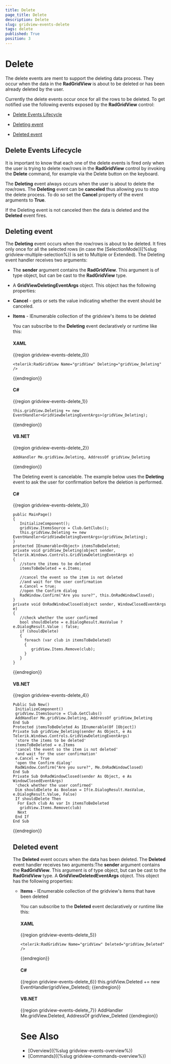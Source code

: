 ```yaml
---
title: Delete
page_title: Delete
description: Delete
slug: gridview-events-delete
tags: delete
published: True
position: 3
---
```


# Delete

The delete events are ment to support the deleting data process. They occur when the data in the __RadGridView__ is about to be deleted or has been already deleted by the user.

Currently the delete events occur once for all the rows to be deleted. To get notified use the following events exposed by the __RadGridView__ control:

* [Delete Events Lifecycle](#delete-events-lifecycle)

* [Deleting event](#deleting-event)

* [Deleted event](#deleted-event)

## Delete Events Lifecycle

It is important to know that each one of the delete events is fired only when the user is trying to delete row/rows in the __RadGridView__ control by invoking the __Delete__ command, for example via the Delete button on the keyboard.

The __Deleting__ event always occurs when the user is about to delete the row/rows. The __Deleting__ event can be __canceled__ thus allowing you to stop the delete process. To do so set the __Cancel__ property of the event arguments to __True__.

If the Deleting event is not canceled then the data is deleted and the __Deleted__ event fires.

## Deleting event

The __Deleting__ event occurs when the row/rows is about to be deleted. It fires only once for all the selected rows (in case the [SelectionMode]({%slug gridview-multiple-selection%}) is set to Multiple or Extended). The Deleting event handler receives two arguments:

* The __sender__ argument contains the __RadGridView__. This argument is of type object, but can be cast to the __RadGridView__ type. 


* A __GridViewDeletingEventArgs__ object. This object has the following properties: 


* __Cancel__ - gets or sets the value indicating whether the event should be canceled. 


* __Items__ - IEnumerable<Object> collection of the gridview's items to be deleted 

You can subscribe to the __Deleting__ event declaratively or runtime like this:

#### __XAML__

{{region gridview-events-delete_0}}

	<telerik:RadGridView Name="gridView" Deleting="gridView_Deleting" />
{{endregion}}


#### __C#__

{{region gridview-events-delete_1}}

	this.gridView.Deleting += new EventHandler<GridViewDeletingEventArgs>(gridView_Deleting);
{{endregion}}


#### __VB.NET__

{{region gridview-events-delete_2}}

	AddHandler Me.gridView.Deleting, AddressOf gridView_Deleting
{{endregion}}


The Deleting event is cancelable. The example below uses the __Deleting__ event to ask the user for confirmation before the deletion is performed.

#### __C#__

{{region gridview-events-delete_3}}

	public MainPage()
	{
	   InitializeComponent();
	   gridView.ItemsSource = Club.GetClubs();
	   this.gridView.Deleting += new EventHandler<GridViewDeletingEventArgs>(gridView_Deleting);
	}
	protected IEnumerable<Object> itemsToBeDeleted;
	private void gridView_Deleting(object sender, Telerik.Windows.Controls.GridViewDeletingEventArgs e)
	{
	   //store the items to be deleted
	   itemsToBeDeleted = e.Items;
	
	   //cancel the event so the item is not deleted
	   //and wait for the user confirmation
	   e.Cancel = true;
	   //open the Confirm dialog
	   RadWindow.Confirm("Are you sure?", this.OnRadWindowClosed);
	}
	private void OnRadWindowClosed(object sender, WindowClosedEventArgs e)
	{
	   //check whether the user confirmed
	   bool shouldDelete = e.DialogResult.HasValue ? e.DialogResult.Value : false;
	   if (shouldDelete)
	   {
	     foreach (var club in itemsToBeDeleted)
	     {
	        gridView.Items.Remove(club);
	     }
	   }
	}
{{endregion}}



#### __VB.NET__

{{region gridview-events-delete_4}}

	Public Sub New()
	 InitializeComponent()
	 gridView.ItemsSource = Club.GetClubs()
	 AddHandler Me.gridView.Deleting, AddressOf gridView_Deleting
	End Sub
	Protected itemsToBeDeleted As IEnumerable(Of [Object])
	Private Sub gridView_Deleting(sender As Object, e As Telerik.Windows.Controls.GridViewDeletingEventArgs)
	 'store the items to be deleted'
	 itemsToBeDeleted = e.Items
	 'cancel the event so the item is not deleted'
	 'and wait for the user confirmation'
	 e.Cancel = True
	 'open the Confirm dialog'
	 RadWindow.Confirm("Are you sure?", Me.OnRadWindowClosed)
	End Sub
	Private Sub OnRadWindowClosed(sender As Object, e As WindowClosedEventArgs)
	 'check whether the user confirmed'
	 Dim shouldDelete As Boolean = If(e.DialogResult.HasValue, e.DialogResult.Value, False)
	 If shouldDelete Then
	  For Each club As var In itemsToBeDeleted
	   gridView.Items.Remove(club)
	  Next
	 End If
	End Sub
{{endregion}}

## Deleted event

The __Deleted__ event occurs when the data has been deleted. The __Deleted__ event handler receives two arguments:The __sender__ argument contains the __RadGridView__. This argument is of type object, but can be cast to the __RadGridView__ type. 
A __GridViewDeletedEventArgs__ object. This object has the following properties: 

* __Items__ - IEnumerable<Object> collection of the gridview's items that have been deleted

You can subscribe to the __Deleted__ event declaratively or runtime like this:

#### __XAML__

{{region gridview-events-delete_5}}

	<telerik:RadGridView Name="gridView" Deleted="gridView_Deleted" />
{{endregion}}

#### __C#__

{{region gridview-events-delete_6}}
	this.gridView.Deleted += new EventHandler<GridViewDeletedEventArgs>(gridView_Deleted);
{{endregion}}


#### __VB.NET__

{{region gridview-events-delete_7}}
	AddHandler Me.gridView.Deleted, AddressOf gridView_Deleted
{{endregion}}


# See Also

 * [Overview]({%slug gridview-events-overview%})
 * [Commands]({%slug gridview-commands-overview%})
